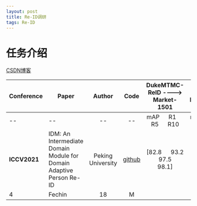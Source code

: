 ```yaml
---
layout: post
title: Re-ID调研
tags: Re-ID
---
```


# 任务介绍

[CSDN博客](https://blog.csdn.net/mzpmzk/article/details/81844261)

| **Conference** | **Paper**   | **Author** | **Code** | **DukeMTMC-ReID ----> Market-1501** |  **Market-1501  ----> DukeMTMC-ReID** | **Contribution**|
|--    |---------|:--------:|:------:|:---------:|:---:| :--:|
| -- | --   | -- | -- | mAP &emsp;  R1 &emsp; R5 &emsp; R10| mAP &emsp; R1 &emsp;R5 &emsp;R10 |
| **ICCV2021** | IDM: An Intermediate Domain Module for Domain Adaptive Person Re-ID | Peking University  | [github](https://github.com/SikaStar/IDM)    | <div style="width:[长度]">[82.8 &emsp; 93.2 &emsp; 97.5 &emsp; 98.1]</div>      |  70.5 &emsp;83.6 &emsp; 91.5 &emsp; 93.7 | xxxxxxxxxxxxxxxxxxxxxxxxxxxxxxxxxxxxxxxxxxxxxxxxxxxxxxxxxxxxxxxxxxxx|
| 4          | Fechin  | 18     | M    |         |   |--|






